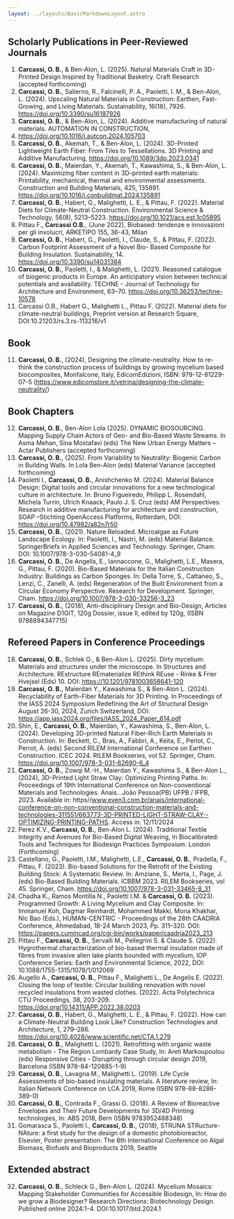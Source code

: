 ```yaml
---
layout: ../layouts/BasicMarkdownLayout.astro
---
```

## Scholarly Publications in Peer-Reviewed Journals
1.	**Carcassi, O. B.**, & Ben-Alon, L. (2025). Natural Materials Craft in 3D-Printed Design Inspired by Traditional Basketry. Craft Research (accepted forthcoming)
2. **Carcassi, O. B.**, Salierno, R., Falcinelli, P. A., Paoletti, I. M., & Ben-Alon, L. (2024). Upscaling Natural Materials in
Construction: Earthen, Fast-Growing, and Living Materials. Sustainability, 16(18), 7926.
https://doi.org/10.3390/su16187926
3. **Carcassi, O. B.**, & Ben-Alon, L. (2024). Additive manufacturing of natural materials. AUTOMATION IN CONSTRUCTION,
167. https://doi.org/10.1016/j.autcon.2024.105703
4. **Carcassi, O. B.**, Akemah, T., & Ben-Alon, L. (2024). 3D-Printed Lightweight Earth Fiber: From Tiles to Tessellations. 3D
Printing and Additive Manufacturing, https://doi.org/10.1089/3dp.2023.0341
5. **Carcassi, O. B.**, Maierdan, Y., Akemah, T., Kawashima, S., & Ben-Alon, L. (2024). Maximizing fiber content in 3D-printed
earth materials: Printability, mechanical, thermal and environmental assessments. Construction and Building
Materials, 425, 135891. https://doi.org/10.1016/j.conbuildmat.2024.135891
6. **Carcassi, O. B.**, Habert, G., Malighetti, L. E., & Pittau, F. (2022). Material Diets for Climate-Neutral Construction.
Environmental Science & Technology, 56(8), 5213–5223. https://doi.org/10.1021/acs.est.1c05895
7. Pittau F., **Carcassi O.B.**, (June 2022), Biobased: tendenze e innovazioni per gli involucri, ARKETIPO 155, 36-43, Milan
8. **Carcassi, O. B.**, Habert, G., Paoletti, I., Claude, S., & Pittau, F. (2022). Carbon Footprint Assessment of a Novel Bio-
Based Composite for Building Insulation. Sustainability, 14. https://doi.org/10.3390/su14031384
9. **Carcassi, O. B.**, Paoletti, I., & Malighetti, L. (2021). Reasoned catalogue of biogenic products in Europe. An anticipatory
vision between technical potentials and availability. TECHNE - Journal of Technology for Architecture and
Environment, 63–70. https://doi.org/10.36253/techne-10578
10. Carcassi O.B., Habert G., Malighetti L., Pittau F. (2022). Material diets for climate-neutral buildings, Preprint version
at Research Square, DOI:10.21203/rs.3.rs-113216/v1

## Book 
11. **Carcassi, O. B.**, (2024), Designing the climate-neutrality. How to re-think the construction process of buildings by growing mycelium based biocomposites, Monfalcone, Italy, EdicomEdizioni, ISBN: 979-12-81229-07-5 (https://www.edicomstore.it/vetrina/designing-the-climate-neutrality/)
## Book Chapters 
12.	**Carcassi, O. B.**, Ben-Alon Lola (2025). DYNAMIC BIOSOURCING. Mapping Supply Chain Actors of Geo- and Bio-Based Waste Streams. In Asma Mehan, Sina Mostafavi (eds) The New Urban Energy Matters – Actar Publishers (accepted forthcoming)
13.	**Carcassi, O. B.**, (2025). From Variability to Neutrality: Biogenic Carbon in Building Walls. In Lola Ben-Alon (eds) Material Variance (accepted forthcoming)
14. Paoletti I., **Carcassi, O. B.**, Anishchenko M. (2024). Material Balance Design: Digital tools and circular innovations for a new technological culture in architecture. In: Bruno Figueiredo, Philipp L. Rosendahl, Michela Turrin, Ulrich Knaack, Paulo J. S. Cruz (eds) AM Perspectives: Research in additive manufacturing for architecture and construction, SOAP –Stichting OpenAccess Platforms, Rotterdam, DOI: https://doi.org/10.47982/a82n7r50 
15. **Carcassi, O. B.**, (2021). Nature Reloaded. Microalgae as Future Landscape Ecology. In: Paoletti, I., Nastri, M. (eds) Material Balance. SpringerBriefs in Applied Sciences and Technology. Springer, Cham. DOI: 10.1007/978-3-030-54081-4_9
16. **Carcassi, O. B.**, De Angelis, E., Iannaccone, G., Malighetti, L.E., Masera, G., Pittau, F. (2020). Bio-Based Materials for the Italian Construction Industry: Buildings as Carbon Sponges. In: Della Torre, S., Cattaneo, S., Lenzi, C., Zanelli, A. (eds) Regeneration of the Built Environment from a Circular Economy Perspective. Research for Development. Springer, Cham. https://doi.org/10.1007/978-3-030-33256-3_23
17. **Carcassi, O. B.**, (2018), Anti-disciplinary Design and Bio-Design, Articles on Magazine D1GIT, 120g Dossier, issue II, edited by 120g, (ISBN 9788894347715)

## Refereed Papers in Conference Proceedings
18.	**Carcassi, O. B.**, Schlek G., & Ben-Alon L. (2025). Dirty mycelium: Materials and structures under the microscope. In Structures and Architecture. REstructure REmaterialize REthink REuse - Rinke & Frier Hvejsel (Eds) 10. DOI: https://10.1201/9781003658641-120
19. **Carcassi, O. B.**, Maierdan Y., Kawashima S., & Ben-Alon L. (2024). Recyclability of Earth-Fiber Materials for 3D Printing. In Proceedings of the IASS 2024 Symposium Redefining the Art of Structural Design August 26-30, 2024, Zurich Switzerland, DOI: https://app.iass2024.org/files/IASS_2024_Paper_614.pdf
20. Shin, E., **Carcassi, O. B.**, Maierdan, Y., Kawashima, S., Ben-Alon, L. (2024). Developing 3D-printed Natural Fiber-Rich Earth Materials in Construction. In: Beckett, C., Bras, A., Fabbri, A., Keita, E., Perlot, C., Perrot, A. (eds) Second RILEM International Conference on Earthen Construction. ICEC 2024. RILEM Bookseries, vol 52. Springer, Cham. https://doi.org/10.1007/978-3-031-62690-6_4
21. **Carcassi, O. B.**, Zowqi M.-H., Maierdan Y., Kawashima S., & Ben-Alon L., (2024), 3D-Printed Light Straw Clay: Optimizing Printing Paths. In: Proceedings of 19th International Conference on Non-conventional Materials and Technologies. Anais...João Pessoa(PB) UFPB / IFPB, 2023. Available in: https//www.even3.com.br/anais/international-conference-on-non-conventional-construction-materials-and-technologies-311551/663773-3D-PRINTED-LIGHT-STRAW-CLAY--OPTIMIZING-PRINTING-PATHS. Access in: 12/11/2024
22. Perez K.V., **Carcassi, O. B.**, Ben-Alon L. (2024). Traditional Textile Integrity and Avenues for Bio-Based Digital Weaving, In Biocalibrated: Tools and Techniques for Biodesign Practices Symposium. London (Forthcoming)
23. Castellano, G., Paoletti, I.M., Malighetti, L.E., **Carcassi, O. B.**, Pradella, F., Pittau, F. (2023). Bio-based Solutions for the Retrofit of the Existing Building Stock: A Systematic Review. In: Amziane, S., Merta, I., Page, J. (eds) Bio-Based Building Materials. ICBBM 2023. RILEM Bookseries, vol 45. Springer, Cham. https://doi.org/10.1007/978-3-031-33465-8_31
24. Chadha K., Ramos Montilla N., Paoletti I.M. & **Carcassi, O. B.** (2023). Programmed Growth: A Living Mycelium and Clay Composite. In: Immanuel Koh, Dagmar Reinhardt, Mohammed Makki, Mona Khakhar, Nic Bao (Eds.), HUMAN-CENTRIC - Proceedings of the 28th CAADRIA Conference, Ahmedabad, 18-24 March 2023, Pp. 311–320. DOI: https://papers.cumincad.org/cgi-bin/works/paper/caadria2023_213
25. Pittau F., **Carcassi, O. B.**, Servalli M., Pellegrini S. & Claude S. (2022). Hygrothermal characterization of bio-based thermal insulation made of fibres from invasive alien lake plants bounded with mycelium, IOP Conference Series: Earth and Environmental Science, 2022, DOI: 10.1088/1755-1315/1078/1/012069
26. Augello A., **Carcassi, O. B.**, Pittau F., Malighetti L., De Angelis E. (2022). Closing the loop of textile: Circular building renovation with novel recycled insulations from wasted clothes. (2022). Acta Polytechnica CTU Proceedings, 38, 203-209. https://doi.org/10.14311/APP.2022.38.0203
27. **Carcassi, O. B.**, Habert, G., Malighetti, L. E., & Pittau, F. (2022). How can a Climate-Neutral Building Look Like? Construction Technologies and Architecture, 1, 279–286.
https://doi.org/10.4028/www.scientific.net/CTA.1.279
28. **Carcassi, O. B.**, Malighetti L. (2021). Retrofitting with organic waste metabolism - The Region Lombardy Case Study, In: Areti Markoupoulou (eds) Responsive Cities - Disrupting through circular design 2019, Barcelona (ISBN 978-84-120885-1-9)
29. **Carcassi, O. B.**, Lavagna M., Malighetti L. (2019). Life Cycle Assessments of bio-based insulating materials. A literature review, In: Italian Network Conference on LCA 2019, Rome (ISBN 978-88-8286-389-0)
30. **Carcassi, O. B.**, Contrada F., Grassi G. (2018). A Review of Bioreactive Envelopes and Their Future Developments for 3D/4D Printing technologies, In: ABS 2018, Bern (ISBN 9783952488348) 
31. Gomarasca S., Paoletti I., **Carcassi, O. B.**, (2018), STRUNA STRucture-NAture: a first study for the design of a domestic photobioreactor, Elsevier, Poster presentation: The 8th International Conference on Algal Biomass, Biofuels and Bioproducts 2018, Seattle

## Extended abstract
32. **Carcassi, O. B.**, Schleck G., Ben-Alon L. (2024). Mycelium Mosaics: Mapping Stakeholder Communities for Accessible Biodesign, In: How do we grow a Biodesigner? Research Directions: Biotechnology Design. Published online 2024:1-4. DOI:10.1017/btd.2024.1
